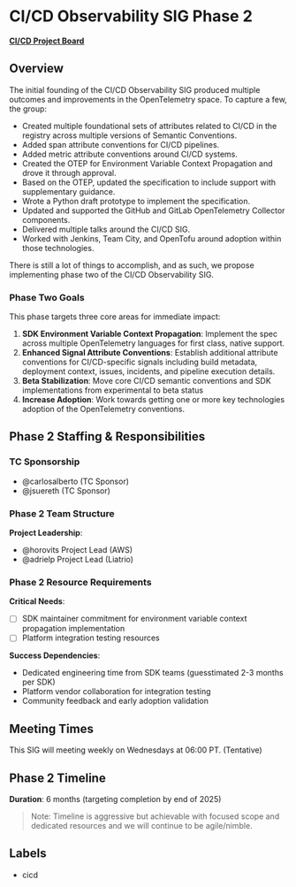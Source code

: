 # CI/CD Observability SIG Phase 2

<!-- TODO: Potentially create a new project board -->
[**CI/CD Project Board**](https://github.com/orgs/open-telemetry/projects/79)

## Overview

The initial founding of the CI/CD Observability SIG produced multiple outcomes
and improvements in the OpenTelemetry space. To capture a few, the group:

- Created multiple foundational sets of attributes related to CI/CD in the
  registry across multiple versions of Semantic Conventions.
- Added span attribute conventions for CI/CD pipelines.
- Added metric attribute conventions around CI/CD systems.
- Created the OTEP for Environment Variable Context Propagation and drove it
  through approval.
- Based on the OTEP, updated the specification to include support with
  supplementary guidance. 
- Wrote a Python draft prototype to implement the specification.
- Updated and supported the GitHub and GitLab OpenTelemetry Collector
  components.
- Delivered multiple talks around the CI/CD SIG.
- Worked with Jenkins, Team City, and OpenTofu around adoption within those
  technologies.

There is still a lot of things to accomplish, and as such, we propose
implementing phase two of the CI/CD Observability SIG.

### Phase Two Goals

This phase targets three core areas for immediate impact:

1. **SDK Environment Variable Context Propagation**: Implement the spec across
   multiple OpenTelemetry languages for first class, native support.
2. **Enhanced Signal Attribute Conventions**: Establish additional attribute
   conventions for CI/CD-specific signals including build metadata, deployment
   context, issues, incidents, and pipeline execution details.
3. **Beta Stabilization**: Move core CI/CD semantic conventions and SDK
   implementations from experimental to beta status
4. **Increase Adoption**: Work towards getting one or more key technologies
   adoption of the OpenTelemetry conventions.

## Phase 2 Staffing & Responsibilities

### TC Sponsorship

<!-- TODO: Vet that they still want to be sponsors -->
* @carlosalberto (TC Sponsor)
* @jsuereth (TC Sponsor)

### Phase 2 Team Structure

**Project Leadership**:
* @horovits Project Lead (AWS)
* @adrielp Project Lead (Liatrio)

### Phase 2 Resource Requirements

**Critical Needs**:
- [ ] SDK maintainer commitment for environment variable context propagation
  implementation
- [ ] Platform integration testing resources

**Success Dependencies**:
- Dedicated engineering time from SDK teams (guesstimated 2-3 months per SDK)
- Platform vendor collaboration for integration testing
- Community feedback and early adoption validation

## Meeting Times

This SIG will meeting weekly on Wednesdays at 06:00 PT. (Tentative)

## Phase 2 Timeline

**Duration**: 6 months (targeting completion by end of 2025)

> Note: Timeline is aggressive but achievable with focused scope and dedicated
> resources and we will continue to be agile/nimble.

## Labels

* cicd
